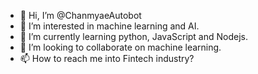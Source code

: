 - 👋 Hi, I’m @ChanmyaeAutobot
- 👀 I’m interested in machine learning and AI.
- 🌱 I’m currently learning python, JavaScript and Nodejs. 
- 💞️ I’m looking to collaborate on machine learning.
- 📫 How to reach me into Fintech industry?

<!---
ChanmyaeAutobot/ChanmyaeAutobot is a ✨ special ✨ repository because its `README.md` (this file) appears on your GitHub profile.
You can click the Preview link to take a look at your changes.
--->
